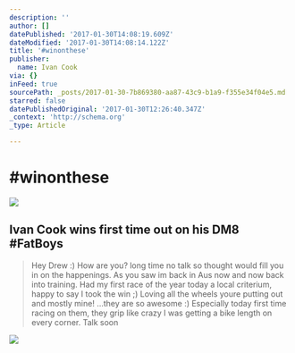 ```yaml
---
description: ''
author: []
datePublished: '2017-01-30T14:08:19.609Z'
dateModified: '2017-01-30T14:08:14.122Z'
title: '#winonthese'
publisher:
  name: Ivan Cook
via: {}
inFeed: true
sourcePath: _posts/2017-01-30-7b869380-aa87-43c9-b1a9-f355e34f04e5.md
starred: false
datePublishedOriginal: '2017-01-30T12:26:40.347Z'
_context: 'http://schema.org'
_type: Article

---
```

# \#winonthese
![](https://the-grid-user-content.s3-us-west-2.amazonaws.com/ee012b48-01f3-4805-98d8-6c1fe17b6287.jpg)

## Ivan Cook wins first time out on his DM8 \#FatBoys

> Hey Drew :)
> How are you? long time no talk so thought would fill you in on the happenings. As you saw im back in Aus now and now back into training. Had my first race of the year today a local criterium, happy to say I took the win ;)
> Loving all the wheels youre putting out and mostly mine! ...they are so awesome :) Especially today first time racing on them, they grip like crazy I was getting a bike length on every corner.
> Talk soon

![](https://the-grid-user-content.s3-us-west-2.amazonaws.com/aa98fc99-1057-470a-925b-f1ca28312cbf.jpg)